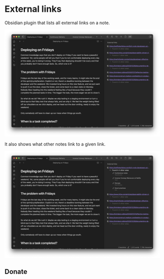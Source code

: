 # External links

Obsidian plugin that lists all external links on a note.

![ScreenshotCollapsed.png](images%2FScreenshotCollapsed.png)

It also shows what other notes link to a given link.

![ScreenshotExpanded.png](images%2FScreenshotExpanded.png)

## Donate
